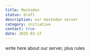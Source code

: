 ```yaml
---
title: Mastodon
status: draft
description: our mastodon server
category: initiative
contact: true
date: 2025-03-17
---
```

write here about our server, plus rules
